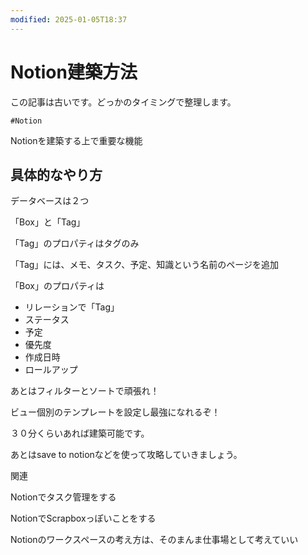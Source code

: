 ```yaml
---
modified: 2025-01-05T18:37
---
```

# Notion建築方法

この記事は古いです。どっかのタイミングで整理します。

`#Notion`

Notionを建築する上で重要な機能

## 具体的なやり方

データベースは２つ

「Box」と「Tag」

「Tag」のプロパティはタグのみ

「Tag」には、メモ、タスク、予定、知識という名前のページを追加

「Box」のプロパティは

- リレーションで「Tag」  
- ステータス  
- 予定  
- 優先度  
- 作成日時  
- ロールアップ  

あとはフィルターとソートで頑張れ！

ビュー個別のテンプレートを設定し最強になれるぞ！

３０分くらいあれば建築可能です。

あとはsave to notionなどを使って攻略していきましょう。

関連

Notionでタスク管理をする

NotionでScrapboxっぽいことをする

Notionのワークスペースの考え方は、そのまんま仕事場として考えていい